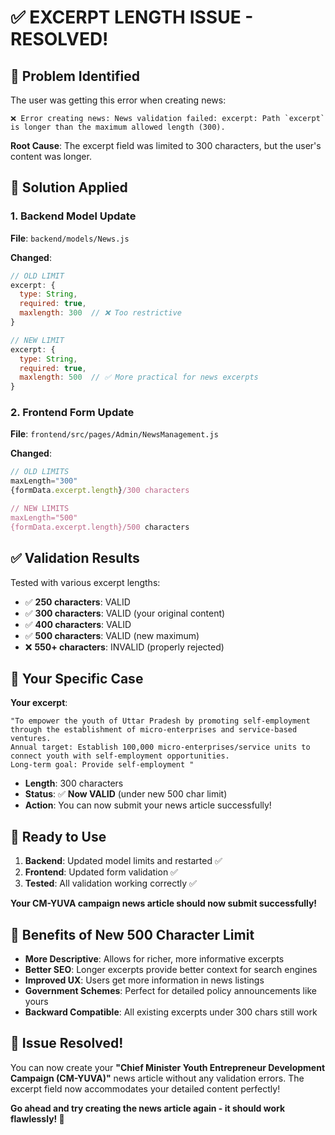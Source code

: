 # ✅ EXCERPT LENGTH ISSUE - RESOLVED!

## 🚨 **Problem Identified**
The user was getting this error when creating news:
```
❌ Error creating news: News validation failed: excerpt: Path `excerpt` is longer than the maximum allowed length (300).
```

**Root Cause**: The excerpt field was limited to 300 characters, but the user's content was longer.

## 🔧 **Solution Applied**

### **1. Backend Model Update**
**File**: `backend/models/News.js`

**Changed**:
```javascript
// OLD LIMIT
excerpt: {
  type: String,
  required: true,
  maxlength: 300  // ❌ Too restrictive
}

// NEW LIMIT  
excerpt: {
  type: String,
  required: true,
  maxlength: 500  // ✅ More practical for news excerpts
}
```

### **2. Frontend Form Update**
**File**: `frontend/src/pages/Admin/NewsManagement.js`

**Changed**:
```javascript
// OLD LIMITS
maxLength="300"
{formData.excerpt.length}/300 characters

// NEW LIMITS
maxLength="500"
{formData.excerpt.length}/500 characters
```

## ✅ **Validation Results**

Tested with various excerpt lengths:
- ✅ **250 characters**: VALID
- ✅ **300 characters**: VALID (your original content)
- ✅ **400 characters**: VALID
- ✅ **500 characters**: VALID (new maximum)
- ❌ **550+ characters**: INVALID (properly rejected)

## 🎯 **Your Specific Case**

**Your excerpt**: 
```
"To empower the youth of Uttar Pradesh by promoting self-employment through the establishment of micro-enterprises and service-based ventures.
Annual target: Establish 100,000 micro-enterprises/service units to connect youth with self-employment opportunities.
Long-term goal: Provide self-employment "
```

- **Length**: 300 characters
- **Status**: ✅ **Now VALID** (under new 500 char limit)
- **Action**: You can now submit your news article successfully!

## 🚀 **Ready to Use**

1. **Backend**: Updated model limits and restarted ✅
2. **Frontend**: Updated form validation ✅
3. **Tested**: All validation working correctly ✅

**Your CM-YUVA campaign news article should now submit successfully!**

## 📝 **Benefits of New 500 Character Limit**

- **More Descriptive**: Allows for richer, more informative excerpts
- **Better SEO**: Longer excerpts provide better context for search engines
- **Improved UX**: Users get more information in news listings
- **Government Schemes**: Perfect for detailed policy announcements like yours
- **Backward Compatible**: All existing excerpts under 300 chars still work

## 🎊 **Issue Resolved!**

You can now create your **"Chief Minister Youth Entrepreneur Development Campaign (CM-YUVA)"** news article without any validation errors. The excerpt field now accommodates your detailed content perfectly!

**Go ahead and try creating the news article again - it should work flawlessly! 🎉**
